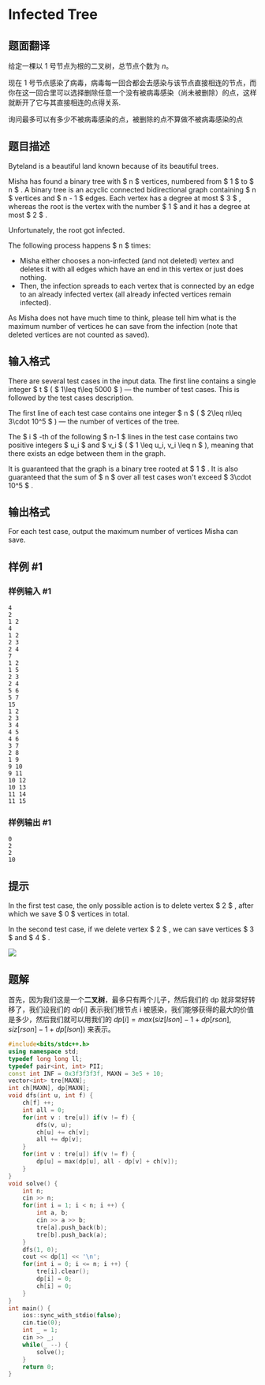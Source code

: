 # Infected Tree

## 题面翻译

给定一棵以 $1$ 号节点为根的二叉树，总节点个数为 $n$。

现在 $1$ 号节点感染了病毒，病毒每一回合都会去感染与该节点直接相连的节点，而你在这一回合里可以选择删除任意一个没有被病毒感染（尚未被删除）的点，这样就断开了它与其直接相连的点得关系.

询问最多可以有多少不被病毒感染的点，被删除的点不算做不被病毒感染的点

## 题目描述

Byteland is a beautiful land known because of its beautiful trees.

Misha has found a binary tree with $ n $ vertices, numbered from $ 1 $ to $ n $ . A binary tree is an acyclic connected bidirectional graph containing $ n $ vertices and $ n - 1 $ edges. Each vertex has a degree at most $ 3 $ , whereas the root is the vertex with the number $ 1 $ and it has a degree at most $ 2 $ .

Unfortunately, the root got infected.

The following process happens $ n $ times:

- Misha either chooses a non-infected (and not deleted) vertex and deletes it with all edges which have an end in this vertex or just does nothing.
- Then, the infection spreads to each vertex that is connected by an edge to an already infected vertex (all already infected vertices remain infected).

As Misha does not have much time to think, please tell him what is the maximum number of vertices he can save from the infection (note that deleted vertices are not counted as saved).

## 输入格式

There are several test cases in the input data. The first line contains a single integer $ t $ ( $ 1\leq t\leq 5000 $ ) — the number of test cases. This is followed by the test cases description.

The first line of each test case contains one integer $ n $ ( $ 2\leq n\leq 3\cdot 10^5 $ ) — the number of vertices of the tree.

The $ i $ -th of the following $ n-1 $ lines in the test case contains two positive integers $ u_i $ and $ v_i $ ( $ 1 \leq u_i, v_i \leq n $ ), meaning that there exists an edge between them in the graph.

It is guaranteed that the graph is a binary tree rooted at $ 1 $ . It is also guaranteed that the sum of $ n $ over all test cases won't exceed $ 3\cdot 10^5 $ .

## 输出格式

For each test case, output the maximum number of vertices Misha can save.

## 样例 #1

### 样例输入 #1

```
4
2
1 2
4
1 2
2 3
2 4
7
1 2
1 5
2 3
2 4
5 6
5 7
15
1 2
2 3
3 4
4 5
4 6
3 7
2 8
1 9
9 10
9 11
10 12
10 13
11 14
11 15
```

### 样例输出 #1

```
0
2
2
10
```

## 提示

In the first test case, the only possible action is to delete vertex $ 2 $ , after which we save $ 0 $ vertices in total.

In the second test case, if we delete vertex $ 2 $ , we can save vertices $ 3 $ and $ 4 $ .

 ![](https://cdn.luogu.com.cn/upload/vjudge_pic/CF1689C/1f479df0f6df9637a1dfee43da055c650bdae647.png)

## 题解
首先，因为我们这是一个**二叉树**，最多只有两个儿子，然后我们的 dp 就非常好转移了，我们设我们的 $dp[i]$ 表示我们根节点 i 被感染，我们能够获得的最大的价值是多少，然后我们就可以用我们的 $dp[i]=max(siz[lson]-1+dp[rson],siz[rson]-1+dp[lson])$
来表示。
```cpp
#include<bits/stdc++.h>
using namespace std;
typedef long long ll;
typedef pair<int, int> PII;
const int INF = 0x3f3f3f3f, MAXN = 3e5 + 10;
vector<int> tre[MAXN];
int ch[MAXN], dp[MAXN];
void dfs(int u, int f) {
    ch[f] ++;
    int all = 0;
    for(int v : tre[u]) if(v != f) {
        dfs(v, u);
        ch[u] += ch[v];
        all += dp[v];
    }
    for(int v : tre[u]) if(v != f) {
        dp[u] = max(dp[u], all - dp[v] + ch[v]);
    }
}
void solve() {
    int n;
    cin >> n;
    for(int i = 1; i < n; i ++) {
        int a, b;
        cin >> a >> b;
        tre[a].push_back(b);
        tre[b].push_back(a);
    }
    dfs(1, 0);
    cout << dp[1] << '\n';
    for(int i = 0; i <= n; i ++) {
        tre[i].clear();
        dp[i] = 0;
        ch[i] = 0;
    }
}
int main() {
    ios::sync_with_stdio(false);
    cin.tie(0);
    int _ = 1;
    cin >> _;
    while(_ --) {
        solve();
    }
    return 0;
}
```